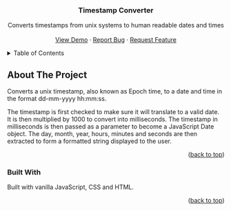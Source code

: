 

  <h3 align="center">Timestamp Converter</h3>

  <p align="center">
    Converts timestamps from unix systems to human readable dates and times
    <br />
    <br />
    <a href="https://paulrdev.github.io/timestampconverter/">View Demo</a>
    ·
    <a href="https://github.com/paulrdev/timestampconverter/issues">Report Bug</a>
    ·
    <a href="https://github.com/paulrdev/timestampconverter/issues">Request Feature</a>
  </p>
</div>



<!-- TABLE OF CONTENTS -->
<details>
  <summary>Table of Contents</summary>
  <ol>
    <li>
      <a href="#about-the-project">About The Project</a>
      <ul>
        <li><a href="#built-with">Built With</a></li>
      </ul>
    </li>
  </ol>
</details>



<!-- ABOUT THE PROJECT -->
## About The Project

Converts a unix timestamp, also known as Epoch time, to a date and time in the format dd-mm-yyyy hh:mm:ss.

The timestamp is first checked to make sure it will translate to a valid date. 
It is then multiplied by 1000 to convert into milliseconds.
The timestamp in milliseconds is then passed as a parameter to become a JavaScript Date object.
The day, month, year, hours, minutes and seconds are then extracted to form a formatted string displayed to the user.


<p align="right">(<a href="#top">back to top</a>)</p>



### Built With

Built with vanilla JavaScript, CSS and HTML.

<p align="right">(<a href="#top">back to top</a>)</p>
